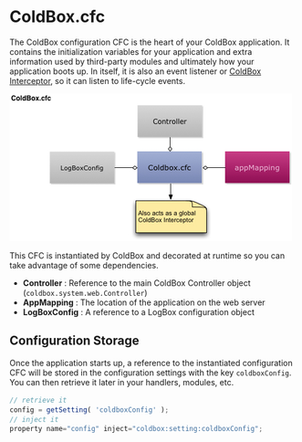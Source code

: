 # ColdBox.cfc

The ColdBox configuration CFC is the heart of your ColdBox application. It contains the initialization variables for your application and extra information used by third-party modules and ultimately how your application boots up. In itself, it is also an event listener or [ColdBox Interceptor](/getting-started/configuration/coldbox.cfc/configuration-directives/interceptors.md), so it can listen to life-cycle events.

![](../../../full/images/Coldbox-cfc.jpg)

This CFC is instantiated by ColdBox and decorated at runtime so you can take advantage of some dependencies.

* **Controller** : Reference to the main ColdBox Controller object \(`coldbox.system.web.Controller`\)
* **AppMapping** : The location of the application on the web server
* **LogBoxConfig** : A reference to a LogBox configuration object

## Configuration Storage

Once the application starts up, a reference to the instantiated configuration CFC will be stored in the configuration settings with the key `coldboxConfig`. You can then retrieve it later in your handlers, modules, etc.

```javascript
// retrieve it
config = getSetting( 'coldboxConfig' );
// inject it
property name="config" inject="coldbox:setting:coldboxConfig";
```

